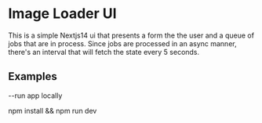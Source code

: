 
# Image Loader UI

This is a simple Nextjs14 ui that presents a form the the user and a queue of jobs that are in process. Since jobs are processed in an async manner, there's an interval that will fetch the state every 5 seconds.


## Examples

--run app locally

npm install && npm run dev


